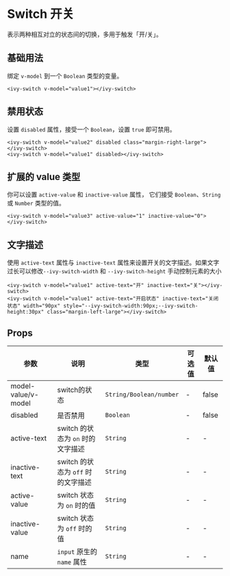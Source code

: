 # Switch 开关

表示两种相互对立的状态间的切换，多用于触发「开/关」。

## 基础用法

绑定 `v-model` 到一个 `Boolean` 类型的变量。

<div class="demo-block">
<ivy-switch v-model="value1"></ivy-switch>
</div>

```vue
<ivy-switch v-model="value1"></ivy-switch>
```

## 禁用状态

设置 `disabled` 属性，接受一个 `Boolean`，设置 `true` 即可禁用。

<div class="demo-block">
<ivy-switch v-model="value2" disabled class="margin-right-large"></ivy-switch>
<ivy-switch v-model="value1" disabled></ivy-switch>
</div>

```vue
<ivy-switch v-model="value2" disabled class="margin-right-large"></ivy-switch>
<ivy-switch v-model="value1" disabled></ivy-switch>
```

## 扩展的 value 类型

你可以设置 `active-value` 和 `inactive-value` 属性， 它们接受 `Boolean`、`String` 或 `Number` 类型的值。

<div class="demo-block">
<ivy-switch v-model="value3" active-value="1" inactive-value="0"></ivy-switch>
</div>

```vue
<ivy-switch v-model="value3" active-value="1" inactive-value="0"></ivy-switch>
```

## 文字描述

使用 `active-text` 属性与 `inactive-text` 属性来设置开关的文字描述。如果文字过长可以修改`--ivy-switch-width` 和 `--ivy-switch-height` 手动控制元素的大小

<div class="demo-block">
<ivy-switch v-model="value1" active-text="开" inactive-text="关"></ivy-switch>
<ivy-switch v-model="value1" active-text="开启状态" inactive-text="关闭状态" width="90px" style="--ivy-switch-width:90px;--ivy-switch-height:30px" class="margin-left-large"></ivy-switch>
</div>

```vue
<ivy-switch v-model="value1" active-text="开" inactive-text="关"></ivy-switch>
<ivy-switch v-model="value1" active-text="开启状态" inactive-text="关闭状态" width="90px" style="--ivy-switch-width:90px;--ivy-switch-height:30px" class="margin-left-large"></ivy-switch>
```

<script setup>
import { ref } from 'vue'

const value1 = ref(true);
const value2 = ref(false);
const value3 = ref('1');
</script>

## Props


| 参数 | 说明 | 类型 | 可选值 | 默认值 |
|------|------|------|------|------|
| model-value/v-model | switch的状态 | `String/Boolean/number` | - | false |
| disabled | 是否禁用 | `Boolean` | - | false |
| active-text | switch 的状态为 `on` 时的文字描述 | `String` | - | - |
| inactive-text | switch 的状态为 `off` 时的文字描述 | `String` | - | - |
| active-value | switch 状态为 `on` 时的值 | `String` | - | - |
| inactive-value | switch 状态为 `off` 时的值 | `String` | - | - |
| name | `input` 原生的 `name` 属性 | `String` | - | - |
